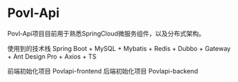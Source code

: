 # Povl-Api
Povl-Api项目目前用于熟悉SpringCloud微服务组件，以及分布式架构。

使用到的技术栈
Spring Boot + MySQL + Mybatis + Redis + Dubbo + Gateway + Ant Design Pro + Axios + TS

前端初始化项目
Povlapi-frontend
后端初始化项目
Povlapi-backend

